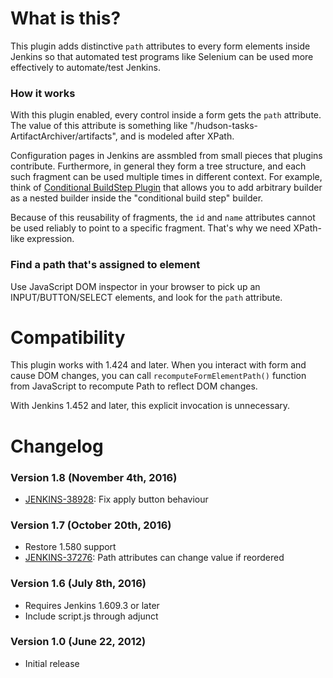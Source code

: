# What is this?

This plugin adds distinctive `path` attributes to every form elements
inside Jenkins so that automated test programs like Selenium can be used
more effectively to automate/test Jenkins.

### How it works

With this plugin enabled, every control inside a form gets the `path`
attribute. The value of this attribute is something like
"/hudson-tasks-ArtifactArchiver/artifacts", and is modeled after XPath.

Configuration pages in Jenkins are assmbled from small pieces that
plugins contribute. Furthermore, in general they form a tree structure,
and each such fragment can be used multiple times in different context.
For example, think of [Conditional BuildStep
Plugin](http://localhost:8085/display/JENKINS/Conditional+BuildStep+Plugin)
that allows you to add arbitrary builder as a nested builder inside the
"conditional build step" builder.

Because of this reusability of fragments, the `id` and `name` attributes
cannot be used reliably to point to a specific fragment. That's why we
need XPath-like expression.

### Find a path that's assigned to element

Use JavaScript DOM inspector in your browser to pick up an
INPUT/BUTTON/SELECT elements, and look for the `path` attribute.

# Compatibility

This plugin works with 1.424 and later. When you interact with form and
cause DOM changes, you can call `recomputeFormElementPath()` function
from JavaScript to recompute Path to reflect DOM changes.

With Jenkins 1.452 and later, this explicit invocation is unnecessary.

# Changelog

### Version 1.8 (November 4th, 2016)

-   [JENKINS-38928](https://issues.jenkins-ci.org/browse/JENKINS-38928):
    Fix apply button behaviour

### Version 1.7 (October 20th, 2016)

-   Restore 1.580 support
-   [JENKINS-37276](https://issues.jenkins-ci.org/browse/JENKINS-37276):
    Path attributes can change value if reordered

### Version 1.6 (July 8th, 2016)

-   Requires Jenkins 1.609.3 or later
-   Include script.js through adjunct

### Version 1.0 (June 22, 2012)

-   Initial release
